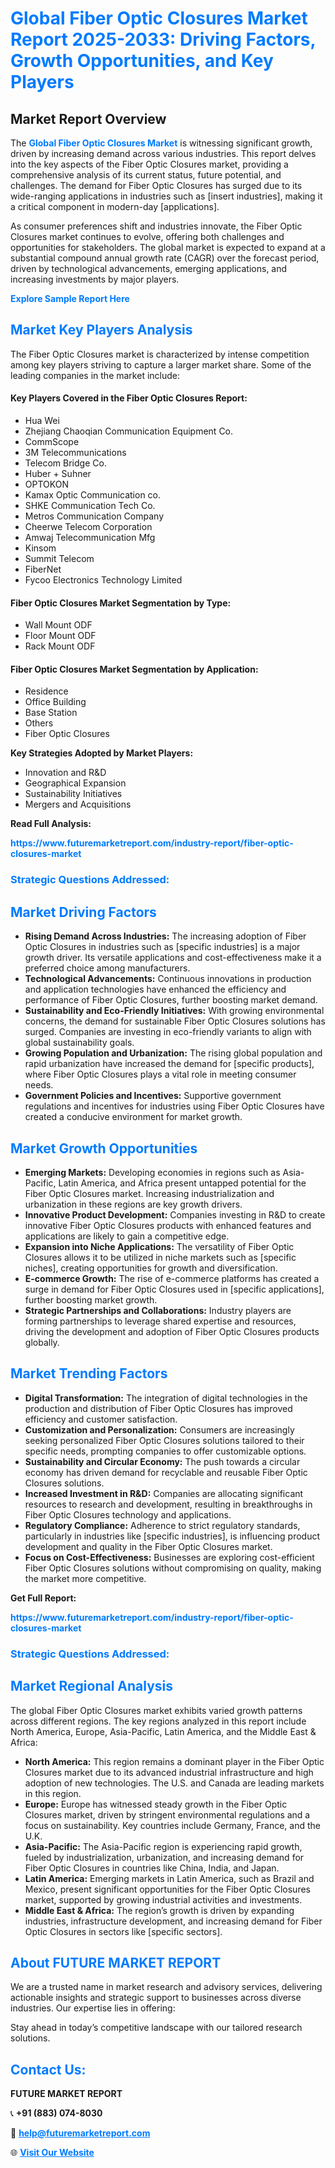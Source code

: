 <h1 style="color: #007BFF;">Global Fiber Optic Closures Market Report 2025-2033: Driving Factors, Growth Opportunities, and Key Players</h1>

<section id="overview">
<h2>Market Report Overview</h2>
<p>The <a href="https://www.futuremarketreport.com/industry-report/fiber-optic-closures-market" style="color: #007BFF; text-decoration: none;"><strong>Global Fiber Optic Closures Market</strong></a> is witnessing significant growth, driven by increasing demand across various industries. This report delves into the key aspects of the Fiber Optic Closures market, providing a comprehensive analysis of its current status, future potential, and challenges. The demand for Fiber Optic Closures has surged due to its wide-ranging applications in industries such as [insert industries], making it a critical component in modern-day [applications].</p>
<p>As consumer preferences shift and industries innovate, the Fiber Optic Closures market continues to evolve, offering both challenges and opportunities for stakeholders. The global market is expected to expand at a substantial compound annual growth rate (CAGR) over the forecast period, driven by technological advancements, emerging applications, and increasing investments by major players.</p>
</section>

<section id="overview">
<p><a href="https://www.futuremarketreport.com/request-sample/reportId=119935" style="color: #007BFF; text-decoration: none;"><strong>Explore Sample Report Here</strong></a></p>
</section>

<section id="key-players">
<h2 style="color: #007BFF;">Market Key Players Analysis</h2>
<p>The Fiber Optic Closures market is characterized by intense competition among key players striving to capture a larger market share. Some of the leading companies in the market include:</p>
<h4>Key Players Covered in the Fiber Optic Closures Report:</h4>
<ul><li>Hua Wei</li><li>Zhejiang Chaoqian Communication Equipment Co.</li><li>CommScope</li><li>3M Telecommunications</li><li>Telecom Bridge Co.</li><li>Huber + Suhner</li><li>OPTOKON</li><li>Kamax Optic Communication co.</li><li>SHKE Communication Tech Co.</li><li>Metros Communication Company</li><li>Cheerwe Telecom Corporation</li><li>Amwaj Telecommunication Mfg</li><li>Kinsom</li><li>Summit Telecom</li><li>FiberNet</li><li>Fycoo Electronics Technology Limited</li></ul>
<h4>Fiber Optic Closures Market Segmentation by Type:</h4>
<ul><li>Wall Mount ODF</li><li>Floor Mount ODF</li><li>Rack Mount ODF</li></ul>

<h4>Fiber Optic Closures Market Segmentation by Application:</h4>
<ul><li>Residence</li><li>Office Building</li><li>Base Station</li><li>Others</li><li>Fiber Optic Closures</li></ul>
<p><strong>Key Strategies Adopted by Market Players:</strong></p>
<ul>
<li>Innovation and R&D</li>
<li>Geographical Expansion</li>
<li>Sustainability Initiatives</li>
<li>Mergers and Acquisitions</li>
</ul>
</section>

<section>
<p><strong>Read Full Analysis: </strong></p><a href="https://www.futuremarketreport.com/industry-report/fiber-optic-closures-market" style="color: #007BFF; text-decoration: none;"><strong>https://www.futuremarketreport.com/industry-report/fiber-optic-closures-market</strong></a>
<h3 style="color: #007BFF;">Strategic Questions Addressed:</h3>
</section>

<section id="driving-factors">
<h2 style="color: #007BFF;">Market Driving Factors</h2>
<ul>
<li><strong>Rising Demand Across Industries:</strong> The increasing adoption of Fiber Optic Closures in industries such as [specific industries] is a major growth driver. Its versatile applications and cost-effectiveness make it a preferred choice among manufacturers.</li>
<li><strong>Technological Advancements:</strong> Continuous innovations in production and application technologies have enhanced the efficiency and performance of Fiber Optic Closures, further boosting market demand.</li>
<li><strong>Sustainability and Eco-Friendly Initiatives:</strong> With growing environmental concerns, the demand for sustainable Fiber Optic Closures solutions has surged. Companies are investing in eco-friendly variants to align with global sustainability goals.</li>
<li><strong>Growing Population and Urbanization:</strong> The rising global population and rapid urbanization have increased the demand for [specific products], where Fiber Optic Closures plays a vital role in meeting consumer needs.</li>
<li><strong>Government Policies and Incentives:</strong> Supportive government regulations and incentives for industries using Fiber Optic Closures have created a conducive environment for market growth.</li>
</ul>
</section>

<section id="growth-opportunities">
<h2 style="color: #007BFF;">Market Growth Opportunities</h2>
<ul>
<li><strong>Emerging Markets:</strong> Developing economies in regions such as Asia-Pacific, Latin America, and Africa present untapped potential for the Fiber Optic Closures market. Increasing industrialization and urbanization in these regions are key growth drivers.</li>
<li><strong>Innovative Product Development:</strong> Companies investing in R&D to create innovative Fiber Optic Closures products with enhanced features and applications are likely to gain a competitive edge.</li>
<li><strong>Expansion into Niche Applications:</strong> The versatility of Fiber Optic Closures allows it to be utilized in niche markets such as [specific niches], creating opportunities for growth and diversification.</li>
<li><strong>E-commerce Growth:</strong> The rise of e-commerce platforms has created a surge in demand for Fiber Optic Closures used in [specific applications], further boosting market growth.</li>
<li><strong>Strategic Partnerships and Collaborations:</strong> Industry players are forming partnerships to leverage shared expertise and resources, driving the development and adoption of Fiber Optic Closures products globally.</li>
</ul>
</section>

<section id="trending-factors">
<h2 style="color: #007BFF;">Market Trending Factors</h2>
<ul>
<li><strong>Digital Transformation:</strong> The integration of digital technologies in the production and distribution of Fiber Optic Closures has improved efficiency and customer satisfaction.</li>
<li><strong>Customization and Personalization:</strong> Consumers are increasingly seeking personalized Fiber Optic Closures solutions tailored to their specific needs, prompting companies to offer customizable options.</li>
<li><strong>Sustainability and Circular Economy:</strong> The push towards a circular economy has driven demand for recyclable and reusable Fiber Optic Closures solutions.</li>
<li><strong>Increased Investment in R&D:</strong> Companies are allocating significant resources to research and development, resulting in breakthroughs in Fiber Optic Closures technology and applications.</li>
<li><strong>Regulatory Compliance:</strong> Adherence to strict regulatory standards, particularly in industries like [specific industries], is influencing product development and quality in the Fiber Optic Closures market.</li>
<li><strong>Focus on Cost-Effectiveness:</strong> Businesses are exploring cost-efficient Fiber Optic Closures solutions without compromising on quality, making the market more competitive.</li>
</ul>
</section>

<section>
<p><strong>Get Full Report: </strong></p><a href="https://www.futuremarketreport.com/industry-report/fiber-optic-closures-market" style="color: #007BFF; text-decoration: none;"><strong>https://www.futuremarketreport.com/industry-report/fiber-optic-closures-market</strong></a>
<h3 style="color: #007BFF;">Strategic Questions Addressed:</h3>
</section>


<section id="regional-analysis">
<h2 style="color: #007BFF;">Market Regional Analysis</h2>
<p>The global Fiber Optic Closures market exhibits varied growth patterns across different regions. The key regions analyzed in this report include North America, Europe, Asia-Pacific, Latin America, and the Middle East & Africa:</p>
<ul>
<li><strong>North America:</strong> This region remains a dominant player in the Fiber Optic Closures market due to its advanced industrial infrastructure and high adoption of new technologies. The U.S. and Canada are leading markets in this region.</li>
<li><strong>Europe:</strong> Europe has witnessed steady growth in the Fiber Optic Closures market, driven by stringent environmental regulations and a focus on sustainability. Key countries include Germany, France, and the U.K.</li>
<li><strong>Asia-Pacific:</strong> The Asia-Pacific region is experiencing rapid growth, fueled by industrialization, urbanization, and increasing demand for Fiber Optic Closures in countries like China, India, and Japan.</li>
<li><strong>Latin America:</strong> Emerging markets in Latin America, such as Brazil and Mexico, present significant opportunities for the Fiber Optic Closures market, supported by growing industrial activities and investments.</li>
<li><strong>Middle East & Africa:</strong> The region’s growth is driven by expanding industries, infrastructure development, and increasing demand for Fiber Optic Closures in sectors like [specific sectors].</li>
</ul>
</section>

<footer>
<h2 style="color: #007BFF;">About FUTURE MARKET REPORT</h2>
<p>We are a trusted name in market research and advisory services, delivering actionable insights and strategic support to businesses across diverse industries. Our expertise lies in offering:</p>

<p>Stay ahead in today’s competitive landscape with our tailored research solutions.</p>

<h2 style="color: #007BFF;">Contact Us:</h2>
<p><strong>FUTURE MARKET REPORT</strong></p>
<p>📞 <strong>+91 (883) 074-8030</strong></p>
<p>📧 <strong><a href="mailto:help@futuremarketreport.com" style="color: #007BFF;">help@futuremarketreport.com</a></strong></p>
<p>🌐 <strong><a href="https://www.futuremarketreport.com/" style="color: #007BFF;">Visit Our Website</a></strong></p>
</footer>